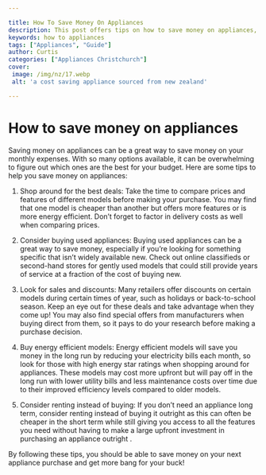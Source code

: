 ```yaml
---

title: How To Save Money On Appliances
description: This post offers tips on how to save money on appliances, such as looking for deals and researching energy-efficient models; read on to learn more and start saving!
keywords: how to appliances
tags: ["Appliances", "Guide"]
author: Curtis
categories: ["Appliances Christchurch"]
cover: 
 image: /img/nz/17.webp
 alt: 'a cost saving appliance sourced from new zealand'

---
```


# How to save money on appliances

Saving money on appliances can be a great way to save money on your monthly expenses. With so many options available, it can be overwhelming to figure out which ones are the best for your budget. Here are some tips to help you save money on appliances:

1. Shop around for the best deals: Take the time to compare prices and features of different models before making your purchase. You may find that one model is cheaper than another but offers more features or is more energy efficient. Don’t forget to factor in delivery costs as well when comparing prices.

2. Consider buying used appliances: Buying used appliances can be a great way to save money, especially if you’re looking for something specific that isn’t widely available new. Check out online classifieds or second-hand stores for gently used models that could still provide years of service at a fraction of the cost of buying new.

3. Look for sales and discounts: Many retailers offer discounts on certain models during certain times of year, such as holidays or back-to-school season. Keep an eye out for these deals and take advantage when they come up! You may also find special offers from manufacturers when buying direct from them, so it pays to do your research before making a purchase decision.

4. Buy energy efficient models: Energy efficient models will save you money in the long run by reducing your electricity bills each month, so look for those with high energy star ratings when shopping around for appliances. These models may cost more upfront but will pay off in the long run with lower utility bills and less maintenance costs over time due to their improved efficiency levels compared to older models. 

5. Consider renting instead of buying: If you don’t need an appliance long term, consider renting instead of buying it outright as this can often be cheaper in the short term while still giving you access to all the features you need without having to make a large upfront investment in purchasing an appliance outright . 

By following these tips, you should be able to save money on your next appliance purchase and get more bang for your buck!